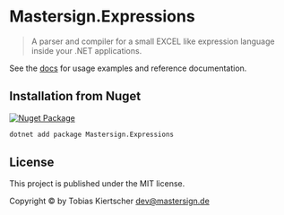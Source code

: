 # Mastersign.Expressions

> A parser and compiler for a small EXCEL like expression language inside your .NET applications.

See the [docs](docs/README.md) for usage examples and reference documentation.

## Installation from Nuget

[![Nuget Package](https://img.shields.io/nuget/v/Mastersign.Expressions.svg?style=flat)](https://www.nuget.org/packages/Mastersign.Expressions/)

```sh
dotnet add package Mastersign.Expressions
```

## License

This project is published under the MIT license.

Copyright &copy; by Tobias Kiertscher <dev@mastersign.de>
